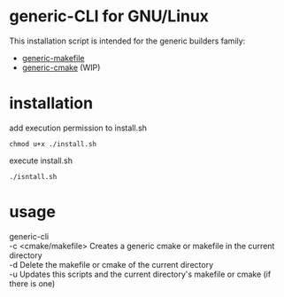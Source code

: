 # generic-CLI for GNU/Linux

This installation script is intended for the generic builders family:
- [generic-makefile](https://www.github.com/riera90/generic-makefile)
- [generic-cmake](https://www.github.com/danitico/generic-cmake) (WIP)

# installation
add execution permission to install.sh  

	chmod u+x ./install.sh

execute install.sh  

	./isntall.sh

# usage
generic-cli  
-c <cmake/makefile> Creates a generic cmake or makefile in the current directory  
-d Delete the makefile or cmake of the current directory  
-u Updates this scripts and the current directory's makefile or cmake (if there is one)

